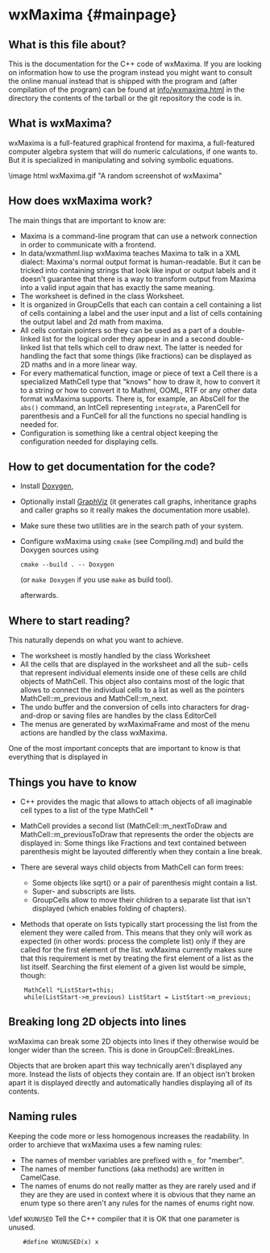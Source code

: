wxMaxima                         {#mainpage}
============================================

What is this file about?
------------------------
This is the documentation for the C++ code of wxMaxima. If you are looking
on information how to use the program instead you might want to consult
the online manual instead that is shipped with the program and
(after compilation of the program) can be found at
[info/wxmaxima.html](../../info/wxmaxima.html) in the directory the
contents of the tarball or the git repository the code is in.

What is wxMaxima?
-----------------
wxMaxima is a full-featured graphical frontend for maxima, a full-featured
computer algebra system that will do numeric calculations, if one wants to.
But it is specialized in manipulating and solving symbolic equations.

\image html wxMaxima.gif "A random screenshot of wxMaxima"

How does wxMaxima work?
-----------------------
The main things that are important to know are:

- Maxima is a command-line program that can use a network connection in order
   to communicate with a frontend.
 - In data/wxmathml.lisp wxMaxima teaches Maxima to talk in a XML dialect:
   Maxima's normal output format is human-readable. But it can be tricked into
   containing strings that look like input or output labels and it doesn't
   guarantee that there is a way to transform output from Maxima into a valid input
   again that has exactly the same meaning.
 - The worksheet is defined in the class Worksheet.
 - It is organized in GroupCells that each can contain a cell containing a list of
   cells containing a label and the user input and a list of cells containing the
   output label and 2d math from maxima.
 - All cells contain pointers so they can be used as a part of a double-linked list
   for the logical order they appear in and a second double-linked list that tells
   which cell to draw next. The latter is needed for handling the fact that some
   things (like fractions) can be displayed as 2D maths and in a more linear way.
 - For every mathematical function, image or piece of text a Cell there is a specialized
   MathCell type that "knows" how to draw it, how to convert it to a string or how to
   convert it to Mathml, OOML, RTF or any other data format wxMaxima supports.
   There is, for example, an AbsCell for the <code>abs()</code> command, an IntCell
   representing <code>integrate</code>, a ParenCell for parenthesis and a FunCell for
   all the functions no special handling is needed for.
 - Configuration is something like a central object keeping the configuration needed for
   displaying cells.

How to get documentation for the code?
--------------------------------------

 - Install [Doxygen](https://www.doxygen.nl),
 - Optionally install [GraphViz](https://www.graphviz.org)
   (it generates call graphs, inheritance graphs and caller graphs
   so it really makes the documentation more usable).
 - Make sure these two utilities are in the search path of your
   system.
 - Configure wxMaxima using `cmake` (see Compiling.md) and build
   the Doxygen sources using

   `cmake --build . -- Doxygen`

   (or `make Doxygen` if you use `make` as build tool).

   afterwards.

Where to start reading?
-----------------------

This naturally depends on what you want to achieve.

 - The worksheet is mostly handled by the class Worksheet
 - All the cells that are displayed in the worksheet and all the sub-
   cells that represent individual elements inside one of these cells
   are child objects of MathCell. This object also contains most of
   the logic that allows to connect the individual cells to a list
   as well as the pointers MathCell::m_previous and MathCell::m_next.
 - The undo buffer and the conversion of cells into characters for
   drag-and-drop or saving files are handles by the class EditorCell
 - The menus are generated by wxMaximaFrame and most of the menu actions
   are handled by the class wxMaxima.

One of the most important concepts that are important to know is that
everything that is displayed in

Things you have to know
-----------------------
 - C++ provides the magic that allows to attach objects of all imaginable
   cell types to a list of the type MathCell *
 - MathCell provides a second list (MathCell::m_nextToDraw and
   MathCell::m_previousToDraw that represents the order the objects
   are displayed in: Some things like Fractions and text contained
   between parenthesis might be layouted differently when they contain
   a line break.
 - There are several ways child objects from MathCell can form trees:
   - Some objects like sqrt() or a pair of parenthesis might contain
     a list.
   - Super- and subscripts are lists.
   - GroupCells allow to move their children to a separate list that isn't
     displayed (which enables folding of chapters).
 - Methods that operate on lists typically start processing the list from
   the element they were called from. This means that they only will work
   as expected (in other words: process the complete list) only if they
   are called for the first element of the list.
   wxMaxima currently makes sure that this requirement is met by treating
   the first element of a list as the list itself.
   Searching the first element of a given list would be simple, though:

        MathCell *ListStart=this;
        while(ListStart->m_previous) ListStart = ListStart->m_previous;

Breaking long 2D objects into lines
-----------------------------------

wxMaxima can break some 2D objects into lines if they otherwise would be
longer wider than the screen. This is done in GroupCell::BreakLines.

Objects that are broken apart this way technically aren't displayed
any more. Instead the lists of objects they contain are. If an object
isn't broken apart it is displayed directly and automatically handles
displaying all of its contents.

Naming rules
------------
Keeping the code more or less homogenous increases the readability. In
order to archieve that wxMaxima uses a few naming rules:

 - The names of member variables are prefixed with `m_` for "member".
 - The names of member functions (aka methods) are written in CamelCase.
 - The names of enums do not really matter as they are rarely used and if
   they are they are used in context where it is obvious that they name an
   enum type so there aren't any rules for the names of enums right now.

\def `WXUNUSED` Tell the C++ compiler that it is OK that one parameter is unused.

        #define WXUNUSED(x) x
